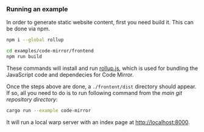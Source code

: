 
### Running an example

In order to generate static website content, first you need build it. This can be done via npm.

```bash
npm i --global rollup

cd examples/code-mirror/frontend
npm run build
```

These commands will install and run [rollup.js](https://rollupjs.org/), which is used for bundling the JavaScript code and dependecies for Code Mirror.

Once the steps above are done, a `./frontent/dist` directory should appear. If so, all you need to do is to run following command from the *main git repository directory*:

```bash
cargo run --example code-mirror
```

It will run a local warp server with an index page at [http://localhost:8000](http://localhost:8000).